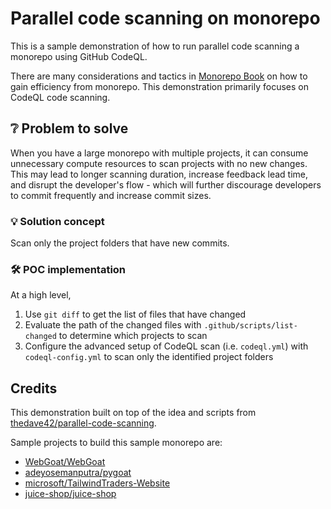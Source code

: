 # Parallel code scanning on monorepo

This is a sample demonstration of how to run parallel code scanning a monorepo using GitHub CodeQL.

There are many considerations and tactics in [Monorepo Book](https://monorepo-book.github.io/) on how to gain efficiency from monorepo. This demonstration primarily focuses on CodeQL code scanning.

## :grey_question: Problem to solve

When you have a large monorepo with multiple projects, it can consume unnecessary compute resources to scan projects with no new changes. This may lead to longer scanning duration, increase feedback lead time, and disrupt the developer's flow - which will further discourage developers to commit frequently and increase commit sizes.

### :bulb: Solution concept

Scan only the project folders that have new commits.

### :hammer_and_wrench: POC implementation

At a high level,

1. Use `git diff` to get the list of files that have changed
2. Evaluate the path of the changed files with `.github/scripts/list-changed` to determine which projects to scan
3. Configure the advanced setup of CodeQL scan (i.e. `codeql.yml`) with `codeql-config.yml` to scan only the identified project folders

## Credits

This demonstration built on top of the idea and scripts from [thedave42/parallel-code-scanning](https://github.com/thedave42/parallel-code-scanning).

Sample projects to build this sample monorepo are:

- [WebGoat/WebGoat](https://github.com/WebGoat/WebGoat)
- [adeyosemanputra/pygoat](https://github.com/adeyosemanputra/pygoat)
- [microsoft/TailwindTraders-Website](https://github.com/microsoft/TailwindTraders-Website)
- [juice-shop/juice-shop](https://github.com/juice-shop/juice-shop)
